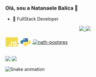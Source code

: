 ### Olá, sou a Natanaele Balica 👋

- 🔭 FullStack Developer


<div align="center">
  <a href="https://github.com/nathbalica">
  <img height="180em" src="https://github-readme-stats.vercel.app/api?username=nathbalica&show_icons=true&theme=dracula&include_all_commits=true&count_private=true"/>
<img height="180em" src="https://github-readme-stats.vercel.app/api/top-langs/?username=nathbalica&layout=compact&langs_count=7&theme=dracula"/>
</div>

<div style="display: inline_block"><br>
  <img align="center" alt="Rafa-Js" height="30" width="40" src="https://raw.githubusercontent.com/devicons/devicon/master/icons/javascript/javascript-plain.svg">
  <img align="center" alt="Rafa-Python" height="30" width="40" src="https://raw.githubusercontent.com/devicons/devicon/master/icons/python/python-original.svg">
  <img align="center" alt="nath-postgres" height="30" width="60" src="https://img.shields.io/badge/PostgreSQL-316192?style=for-the-badge&logo=postgresql&logoColor=white">
  
 ##
 
<div> 
  <a href = "mailto:natanaelebalic@gmail.com"><img src="https://img.shields.io/badge/-Gmail-%23333?style=for-the-badge&logo=gmail&logoColor=white" target="_blank"></a>
  <a href="https://www.linkedin.com/in/https://www.linkedin.com/in/natanaelebalica/" target="_blank"><img src="https://img.shields.io/badge/-LinkedIn-%230077B5?style=for-the-badge&logo=linkedin&logoColor=white" target="_blank"></a> 
  
   ![Snake animation](https://github.com/nathbalica/nathbalica/blob/output/github-contribution-grid-snake.svg)
   
</div>
 

